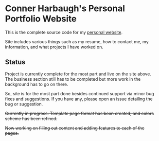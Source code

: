 # Conner Harbaugh's Personal Portfolio Website

This is the complete source code for my [personal website](https://savvydolphin77.github.io).

Site includes various things such as my resume, how to contact me, my information, and what projects I have worked on.

## Status

Project is currently complete for the most part and live on the site above. The business section still has to be completed but more work in the background has to go on there. 

So, site is for the most part done besides continued support via minor bug fixes and suggestions. If you have any, please open an issue detailing the bug or suggestion.

~~Currently in progress. Template page format has been created, and colors scheme has been refined.~~

~~Now working on filling out content and adding features to each of the pages.~~
